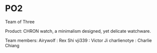 # PO2

Team of Three

Product: 
  CHRON watch, a minimalism designed, yet delicate watchware.
  
Team members:
  Airywolf      : Rex Shi
  vji339        : Victor Ji
  charlienotye : Charlie Chiang
